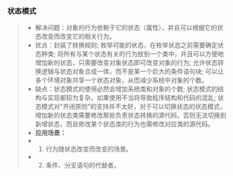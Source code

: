 ### 状态模式
> * 解决问题：对象的行为依赖于它的状态（属性），并且可以根据它的状态改变而改变它的相关行为。
> * 优点：封装了转换规则; 枚举可能的状态，在枚举状态之前需要确定状态种类; 将所有与某个状态有关的行为放到一个类中，并且可以方便地增加新的状态，只需要改变对象状态即可改变对象的行为; 允许状态转换逻辑与状态对象合成一体，而不是某一个巨大的条件语句块; 可以让多个环境对象共享一个状态对象，从而减少系统中对象的个数。
> * 缺点：状态模式的使用必然会增加系统类和对象的个数; 状态模式的结构与实现都较为复杂，如果使用不当将导致程序结构和代码的混乱; 状态模式对"开闭原则"的支持并不太好，对于可以切换状态的状态模式，增加新的状态类需要修改那些负责状态转换的源代码，否则无法切换到新增状态，而且修改某个状态类的行为也需修改对应类的源代码。
> * **应用场景：**
> * 1. 行为随状态改变而改变的场景。
> * 2. 条件、分支语句的代替者。